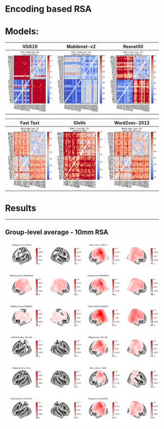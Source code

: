 # Encoding based RSA

# Models:

| VGG19 | Mobilenet-v2 | Resnet50 |
| :---: | :---: | :---: |
| <img src="https://github.com/nmningmei/metasema_encoding_based_RSA/blob/main/figures/cv_features/vgg19.jpg" width="200" height="200"> | <img src="https://github.com/nmningmei/metasema_encoding_based_RSA/blob/main/figures/cv_features/mobilenet.jpg" width="200" height="200"> | <img src="https://github.com/nmningmei/metasema_encoding_based_RSA/blob/main/figures/cv_features/resnet50.jpg" width="200" height="200"> |

| Fast Text | GloVe | Word2vec-2012 |
| :---: | :---: | :---: |
| <img src="https://github.com/nmningmei/metasema_encoding_based_RSA/blob/main/figures/word2vec_features/fasttext(light).jpg" width="200" height="200"> | <img src="https://github.com/nmningmei/metasema_encoding_based_RSA/blob/main/figures/word2vec_features/glove(light).jpg" width="200" height="200"> | <img src="https://github.com/nmningmei/metasema_encoding_based_RSA/blob/main/figures/word2vec_features/word2vec(light).jpg" width="200" height="200"> |

# Results
---
## Group-level average - 10mm RSA
<img src="https://github.com/nmningmei/metasema_encoding_based_RSA/blob/main/figures/RSA_basedline_average_10mm_standard_group_average/group%20average.jpg" width="600" height="600">
